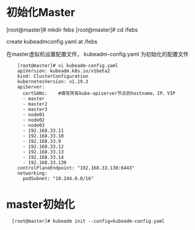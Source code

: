 # 初始化Master

  [root@master]# mkdir febs
  [root@master]# cd /febs
  
  create kubeadmconfig.yaml at /febs
  
  在master虚拟机设置配置文件， kubeadm-config.yaml 为初始化的配置文件
  
        [root@master]# vi kubeadm-config.yaml 
        apiVersion: kubeadm.k8s.io/v1beta2
        kind: ClusterConfiguration
        kubernetesVersion: v1.19.3
        apiServer:
          certSANs:    #填写所有kube-apiserver节点的hostname、IP、VIP
          - master
          - master2
          - master3
          - node01
          - node02
          - node03
          - 192.168.33.11
          - 192.168.33.10
          - 192.168.33.9
          - 192.168.33.12
          - 192.168.33.13
          - 192.168.33.14
          - 192.168.33.130
        controlPlaneEndpoint: "192.168.33.130:6443"
        networking:
          podSubnet: "10.244.0.0/16"

#  master初始化

      [root@master]# kubeadm init --config=kubeadm-config.yaml
